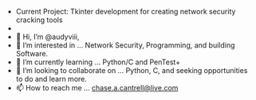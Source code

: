 - Current Project:  Tkinter development for creating network security cracking tools
-
- 👋 Hi, I’m @audyviii,
- 👀 I’m interested in ... Network Security, Programming, and building Software.
- 🌱 I’m currently learning ... Python/C and PenTest+
- 💞️ I’m looking to collaborate on ... Python, C, and seeking opportunities to do and learn more.   
- 📫 How to reach me ... chase.a.cantrell@live.com

<!---
audyviii/audyviii is a ✨ special ✨ repository because its `README.md` (this file) appears on your GitHub profile.
You can click the Preview link to take a look at your changes.
--->
